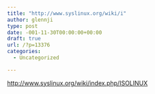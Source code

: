 ```yaml
---
title: "http://www.syslinux.org/wiki/i"
author: glennji
type: post
date: -001-11-30T00:00:00+00:00
draft: true
url: /?p=13376
categories:
  - Uncategorized

---
```

http://www.syslinux.org/wiki/index.php/ISOLINUX
